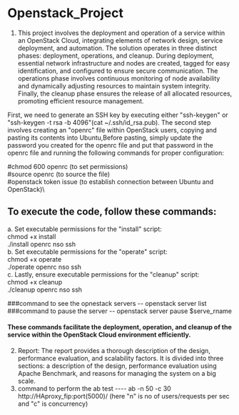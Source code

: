 # Openstack_Project

1. This project involves the deployment and operation of a service within an OpenStack Cloud, integrating elements of network design, service deployment, and automation. The solution operates in three distinct phases: deployment, operations, and cleanup. During deployment, essential network infrastructure and nodes are created, tagged for easy identification, and configured to ensure secure communication. The operations phase involves continuous monitoring of node availability and dynamically adjusting resources to maintain system integrity. Finally, the cleanup phase ensures the release of all allocated resources, promoting efficient resource management.

First, we need to generate an SSH key by executing either "ssh-keygen" or "ssh-keygen -t rsa -b 4096"(cat ~/.ssh/id_rsa.pub). The second step involves creating an "openrc" file within OpenStack users, copying and pasting its contents into Ubuntu,Before pasting, simply update the password you created for the openrc file and put that password in the openrc file and running the following commands for proper configuration:

#chmod 600 openrc        (to set permissions)\
#source openrc           (to source the file)\
#openstack token issue   (to establish connection between Ubuntu and OpenStack)\

## To execute the code, follow these commands:

a. Set executable permissions for the "install" script:\
  chmod +x install\
  ./install openrc nso ssh\
b. Set executable permissions for the "operate" script:\
   chmod +x operate\
   ./operate openrc nso ssh\
c. Lastly, ensure executable permissions for the "cleanup" script:\
   chmod +x cleanup\
   ./cleanup openrc nso ssh




  ###command to see the opnestack servers -- openstack server list
  ###command to pause the server          -- openstack server pause $serve_rname
   
#### These commands facilitate the deployment, operation, and cleanup of the service within the OpenStack Cloud environment efficiently.


2. Report: The report provides a thorough description of the design, performance evaluation, and scalability factors. It is divided into three sections: a description of the design, performance evaluation using Apache Benchmark, and reasons for managing the system on a big scale.
3. command to perform the ab test ----  ab -n 50 -c 30 http://HAproxy_fip:port(5000)/  (here "n" is no of users/requests per sec and "c" is concurrency) 

